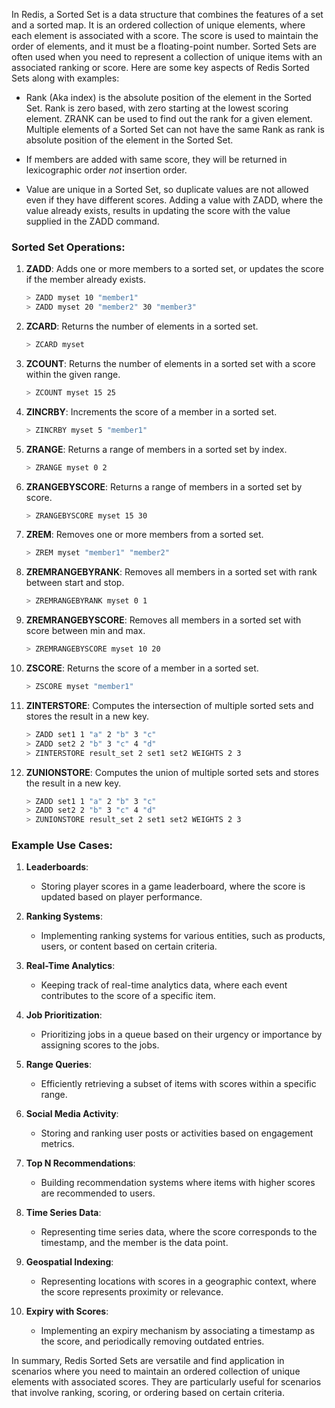 In Redis, a Sorted Set is a data structure that combines the features of a set and a sorted map. It is an ordered collection of unique elements, where each element is associated with a score. The score is used to maintain the order of elements, and it must be a floating-point number. Sorted Sets are often used when you need to represent a collection of unique items with an associated ranking or score. Here are some key aspects of Redis Sorted Sets along with examples:

* Rank (Aka index) is the absolute position of the element in the Sorted Set. Rank is zero based, with zero starting at the lowest scoring element. ZRANK can be used to find out the rank for a given element. Multiple elements of a Sorted Set can not have the same Rank as rank is absolute position of the element in the Sorted Set. 

* If members are added with same score, they will be returned in lexicographic order *not* insertion order.

* Value are unique in a Sorted Set, so duplicate values are not allowed even if they have different scores. Adding a value with ZADD, where the value already exists, results in updating the score with the value supplied in the ZADD command.

### Sorted Set Operations:

1. **ZADD**: Adds one or more members to a sorted set, or updates the score if the member already exists.

    ```bash
    > ZADD myset 10 "member1"
    > ZADD myset 20 "member2" 30 "member3"
    ```

2. **ZCARD**: Returns the number of elements in a sorted set.

    ```bash
    > ZCARD myset
    ```

3. **ZCOUNT**: Returns the number of elements in a sorted set with a score within the given range.

    ```bash
    > ZCOUNT myset 15 25
    ```

4. **ZINCRBY**: Increments the score of a member in a sorted set.

    ```bash
    > ZINCRBY myset 5 "member1"
    ```

5. **ZRANGE**: Returns a range of members in a sorted set by index.

    ```bash
    > ZRANGE myset 0 2
    ```

6. **ZRANGEBYSCORE**: Returns a range of members in a sorted set by score.

    ```bash
    > ZRANGEBYSCORE myset 15 30
    ```

7. **ZREM**: Removes one or more members from a sorted set.

    ```bash
    > ZREM myset "member1" "member2"
    ```

8. **ZREMRANGEBYRANK**: Removes all members in a sorted set with rank between start and stop.

    ```bash
    > ZREMRANGEBYRANK myset 0 1
    ```

9. **ZREMRANGEBYSCORE**: Removes all members in a sorted set with score between min and max.

    ```bash
    > ZREMRANGEBYSCORE myset 10 20
    ```

10. **ZSCORE**: Returns the score of a member in a sorted set.

    ```bash
    > ZSCORE myset "member1"
    ```

11. **ZINTERSTORE**: Computes the intersection of multiple sorted sets and stores the result in a new key.

    ```bash
    > ZADD set1 1 "a" 2 "b" 3 "c"
    > ZADD set2 2 "b" 3 "c" 4 "d"
    > ZINTERSTORE result_set 2 set1 set2 WEIGHTS 2 3
    ```

12. **ZUNIONSTORE**: Computes the union of multiple sorted sets and stores the result in a new key.

    ```bash
    > ZADD set1 1 "a" 2 "b" 3 "c"
    > ZADD set2 2 "b" 3 "c" 4 "d"
    > ZUNIONSTORE result_set 2 set1 set2 WEIGHTS 2 3
    ```

### Example Use Cases:

1. **Leaderboards**:
   - Storing player scores in a game leaderboard, where the score is updated based on player performance.

2. **Ranking Systems**:
   - Implementing ranking systems for various entities, such as products, users, or content based on certain criteria.

3. **Real-Time Analytics**:
   - Keeping track of real-time analytics data, where each event contributes to the score of a specific item.

4. **Job Prioritization**:
   - Prioritizing jobs in a queue based on their urgency or importance by assigning scores to the jobs.

5. **Range Queries**:
   - Efficiently retrieving a subset of items with scores within a specific range.

6. **Social Media Activity**:
   - Storing and ranking user posts or activities based on engagement metrics.

7. **Top N Recommendations**:
   - Building recommendation systems where items with higher scores are recommended to users.

8. **Time Series Data**:
   - Representing time series data, where the score corresponds to the timestamp, and the member is the data point.

9. **Geospatial Indexing**:
   - Representing locations with scores in a geographic context, where the score represents proximity or relevance.

10. **Expiry with Scores**:
    - Implementing an expiry mechanism by associating a timestamp as the score, and periodically removing outdated entries.

In summary, Redis Sorted Sets are versatile and find application in scenarios where you need to maintain an ordered collection of unique elements with associated scores. They are particularly useful for scenarios that involve ranking, scoring, or ordering based on certain criteria.
